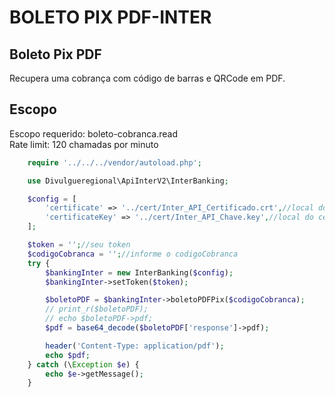 # BOLETO PIX PDF-INTER

## Boleto Pix PDF

Recupera uma cobrança com código de barras e QRCode em PDF.<br>

## Escopo

Escopo requerido: boleto-cobranca.read<br>
Rate limit: 120 chamadas por minuto

```php
    require '../../../vendor/autoload.php';

    use Divulgueregional\ApiInterV2\InterBanking;

    $config = [
        'certificate' => '../cert/Inter_API_Certificado.crt',//local do certificado crt
        'certificateKey' => '../cert/Inter_API_Chave.key',//local do certificado key
    ];

    $token = '';//seu token
    $codigoCobranca = '';//informe o codigoCobranca
    try {
        $bankingInter = new InterBanking($config);
        $bankingInter->setToken($token);

        $boletoPDF = $bankingInter->boletoPDFPix($codigoCobranca);
        // print_r($boletoPDF);
        // echo $boletoPDF->pdf;
        $pdf = base64_decode($boletoPDF['response']->pdf);

        header('Content-Type: application/pdf');
        echo $pdf;
    } catch (\Exception $e) {
        echo $e->getMessage();
    }
```
